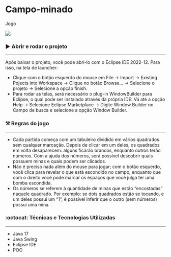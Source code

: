 # Campo-minado
Jogo
<p>
<img src="https://img.shields.io/badge/STATUS-COMPLETO-green"/>
</p>

### :arrow_forward: Abrir e rodar o projeto
---
Após baixar o projeto, você pode abri-lo com o Eclipse IDE 2022-12. Para isso, na tela de launcher:
- Clique com o botão esquerdo do mouse em File -> Import -> Existing Pojects into Workspace -> Clique no botão Browse... 
-> Selecione o projeto -> Selecione a opção finish.
- Para rodar as telas, será necessário o plug-in WindowBuilder para Eclipse, o qual pode ser instalado através da própria IDE: 
Vá até a opção Help -> Selecione Eclipse Marketplace -> Digite Window Builder no Campo de busca e selecione a opção Window Builder.

### :hammer_and_pick: Regras do jogo 
---
- Cada partida começa com um tabuleiro dividido em vários quadrados sem qualquer marcação. Depois de clicar em um deles, os quadrados em volta desaparecem: alguns ficarão brancos, enquanto outros terão números. Com a ajuda dos números, será possível descobrir quais possuem minas e quais podem ser clicados.
- Não é preciso nada além do mouse para jogar; com o botão esquerdo, você clica para revelar o que está escondido no campo, enquanto que com o direito você pode marcar os espaços que você julga ter uma bomba escondida.
- Os números se referem à quantidade de minas que estão “encostadas” naquele quadrado. Por exemplo: se dois quadrados estão se tocando, e um deles possui um “1”, é possível inferir que o outro (sem números) possui uma mina.

###  :octocat: Técnicas e Tecnologias Utilizadas
---
- Java 17
- Java Swing
- Eclipse IDE
- POO
